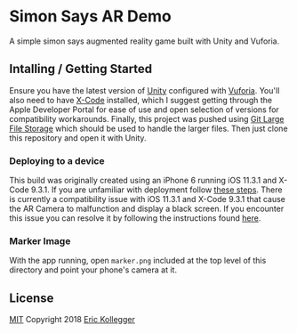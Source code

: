 # Simon Says AR Demo

A simple simon says augmented reality game built with Unity and Vuforia.

## Intalling / Getting Started

Ensure you have the latest version of [Unity](https://unity3d.com/) configured with [Vuforia](https://library.vuforia.com/articles/Training/getting-started-with-vuforia-in-unity.html#installing). You'll also need to have [X-Code](https://developer.apple.com/xcode/) installed, which I suggest getting through the Apple Developer Portal for ease of use and open selection of versions for compatibility workarounds. Finally, this project was pushed using [Git Large File Storage](https://git-lfs.github.com/) which should be used to handle the larger files. Then just clone this repository and open it with Unity.

### Deploying to a device

This build was originally created using an iPhone 6 running iOS 11.3.1 and X-Code 9.3.1. If you are unfamiliar with deployment follow [these steps](https://unity3d.com/learn/tutorials/topics/mobile-touch/building-your-unity-game-ios-device-testing). There is currently a compatibility issue with iOS 11.3.1 and X-Code 9.3.1 that cause the AR Camera to malfunction and display a black screen. If you encounter this issue you can resolve it by following the instructions found [here](https://www.youtube.com/watch?v=3roMSonIG5c).

### Marker Image

With the app running, open `marker.png` included at the top level of this directory and point your phone's camera at it.

## License

[MIT](https://oss.ninja/mit?organization=Eric%20Kollegger) Copyright 2018 [Eric Kollegger](https://github.com/MinimalGhost)
